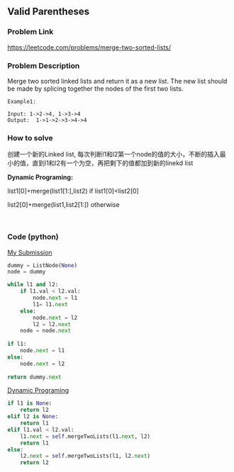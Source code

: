 ## Valid Parentheses

### Problem Link
https://leetcode.com/problems/merge-two-sorted-lists/

### Problem Description 

Merge two sorted linked lists and return it as a new list. The new list should be made by splicing together the nodes of the first two lists.


```
Example1:

Input: 1->2->4, 1->3->4
Output:  1->1->2->3->4->4

```


### How to solve 
创建一个新的Linked list, 每次判断l1和l2第一个node的值的大小，不断的插入最小的值，直到l1和l2有一个为空，再把剩下的值都加到新的linekd list

**Dynamic Programing:**

list1[0]+merge(list1[1:],list2)  if list1[0]<list2[0]

list2[0]+merge(list1,list2[1:])  otherwise

​

### Code (python)

[My Submission](https://github.com/yanray/leetcode/blob/master/problems/0021Merge_Two_Sorted%20_Lists/0021Merge_Two_Sorted%20_Lists1.py)

```python
dummy = ListNode(None)
node = dummy

while l1 and l2: 
    if l1.val < l2.val:
        node.next = l1
        l1= l1.next
    else: 
        node.next = l2
        l2 = l2.next
    node = node.next
        
if l1:
    node.next = l1
else:
    node.next = l2
    
return dummy.next
```

[Dynamic Programing](https://github.com/yanray/leetcode/blob/master/problems/0021Merge_Two_Sorted%20_Lists/0021Merge_Two_Sorted%20_Lists2.py)

```python
if l1 is None:
    return l2
elif l2 is None:
    return l1
elif l1.val < l2.val:
    l1.next = self.mergeTwoLists(l1.next, l2)
    return l1
else:
    l2.next = self.mergeTwoLists(l1, l2.next)
    return l2
```

